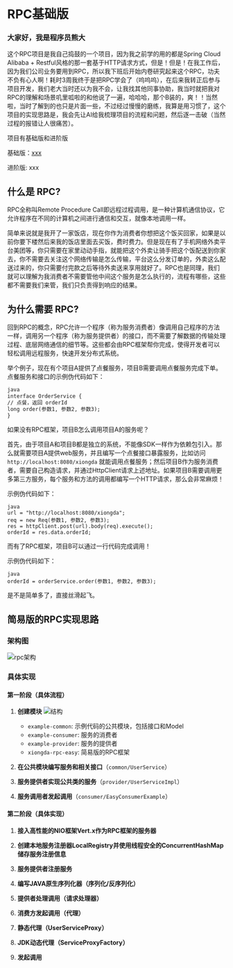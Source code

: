 # **RPC基础版**

### 大家好，我是程序员熊大

这个RPC项目是我自己捣鼓的一个项目，因为我之前学的用的都是Spring Cloud Alibaba + Restful风格的那一套基于HTTP请求方式，但是！但是！在我工作后，因为我们公司业务要用到RPC，所以我下班后开始内卷研究起来这个RPC，功夫不负有心人啊！耗时3周我终于是把RPC学会了（呜呜呜），在后来我转正后参与项目开发，我们老大当时还以为我不会，让我找其他同事协助，我当时就把我对RPC的理解和场景叽里呱啦的和他说了一遍，哈哈哈，那个B装的，爽！！当然啦，当时了解到的也只是片面一些，不过经过慢慢的磨练，我算是用习惯了，这个项目的实现思路是，我会先让AI给我梳理项目的流程和问题，然后逐一击破（当然过程的报错让人很痛苦）。

项目有基础版和进阶版

基础版：[xxx](https://github.com/tjt987666/RPC.git)

进阶版: xxx



## 什么是 RPC?

RPC全称叫Remote Procedure Call即远程过程调用，是一种计算机通信协议，它允许程序在不同的计算机之间进行通信和交互，就像本地调用一样。

简单来说就是我开了一家饭店，现在你作为消费者你想把这个饭买回家，如果是以前你要下楼然后来我的饭店里面去买饭，费时费力。但是现在有了手机网络外卖平台美团等，你只需要在家里动动手指，就能把这个外卖让骑手把这个饭配送到你家去，你不需要去关注这个网络传输是怎么传输，平台这么分发订单的，外卖这么配送过来的，你只需要付完款之后等待外卖送来享用就好了。RPC也是同理，我们就可以理解为我消费者不需要管他中间这个服务是怎么执行的，流程有哪些，这些都不需要我们来管，我们只负责得到响应的结果。

## 为什么需要 RPC?

回到RPC的概念，RPC允许一个程序（称为服务消费者）像调用自己程序的方法一样，调用另一个程序（称为服务提供者）的接口，而不需要了解数据的传输处理过程、底层网络通信的细节等。这些都会由RPC框架帮你完成，使得开发者可以轻松调用远程服务，快速开发分布式系统。

举个例子，现在有个项目A提供了点餐服务，项目B需要调用点餐服务完成下单。点餐服务和接口的示例伪代码如下：

```markdown
java
interface OrderService {
// 点餐，返回 orderId
long order(参数1, 参数2, 参数3);
}
```
如果没有RPC框架，项目B怎么调用项目A的服务呢？

首先，由于项目A和项目B都是独立的系统，不能像SDK一样作为依赖包引入。那么就需要项目A提供web服务，并且编写一个点餐接口暴露服务，比如访问 `http://localhost:8080/xiongda` 就能调用点餐服务；然后项目B作为服务消费者，需要自己构造请求，并通过HttpClient请求上述地址。如果项目B需要调用更多第三方服务，每个服务和方法的调用都编写一个HTTP请求，那么会非常麻烦！

示例伪代码如下：

```
java
url = "http://localhost:8080/xiongda";
req = new Req(参数1, 参数2, 参数3);
res = httpClient.post(url).body(req).execute();
orderId = res.data.orderId;
```
而有了RPC框架，项目B可以通过一行代码完成调用！

示例伪代码如下：

```
java
orderId = orderService.order(参数1, 参数2, 参数3);
```
是不是简单多了，直接丝滑起飞。

## 简易版的RPC实现思路

### 架构图
![rpc架构](https://github.com/user-attachments/assets/ac693dde-47c5-4353-a333-559d2dad5562)



### 具体实现

#### 第一阶段（具体流程）

1. **创建模块**
![结构](https://github.com/user-attachments/assets/e17ffeb5-9f9c-4779-8719-cc3901790285)



   - `example-common`: 示例代码的公共模块，包括接口和Model
   - `example-consumer`: 服务的消费者
   - `example-provider`: 服务的提供者
   - `xiongda-rpc-easy`: 简易版的RPC框架

2. **在公共模块编写服务和相关接口**（`common/UserService`）

3. **服务提供者实现公共类的服务**（`provider/UserServiceImpl`）

4. **服务调用者发起调用**（`consumer/EasyConsumerExample`）

#### 第二阶段（具体实现）

1. **接入高性能的NIO框架Vert.x作为RPC框架的服务器**

2. **创建本地服务注册器LocalRegistry并使用线程安全的ConcurrentHashMap储存服务注册信息**

3. **服务提供者注册服务**

4. **编写JAVA原生序列化器（序列化/反序列化）**

5. **提供者处理调用（请求处理器）**

6. **消费方发起调用（代理）**

7. **静态代理（UserServiceProxy）**

8. **JDK动态代理（ServiceProxyFactory）**

9. **发起调用**

